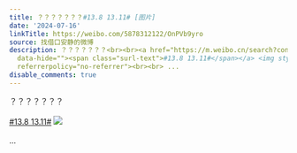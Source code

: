 ```yaml
---
title: ？？？？？？？#13.8 13.11# [图片]
date: '2024-07-16'
linkTitle: https://weibo.com/5878312122/OnPVb9yro
source: 找借口安静的微博
description: ？？？？？？？<br><br><a href="https://m.weibo.cn/search?containerid=231522type%3D1%26t%3D10%26q%3D%2313.8+13.11%23&amp;extparam=%2313.8+13.11%23"
  data-hide=""><span class="surl-text">#13.8 13.11#</span></a> <img style="" src="https://tvax3.sinaimg.cn/large/006pONvQgy1hrpzv130y0j30mf0aa75f.jpg"
  referrerpolicy="no-referrer"><br><br> ...
disable_comments: true
---
```

？？？？？？？<br><br><a href="https://m.weibo.cn/search?containerid=231522type%3D1%26t%3D10%26q%3D%2313.8+13.11%23&amp;extparam=%2313.8+13.11%23" data-hide=""><span class="surl-text">#13.8 13.11#</span></a> <img style="" src="https://tvax3.sinaimg.cn/large/006pONvQgy1hrpzv130y0j30mf0aa75f.jpg" referrerpolicy="no-referrer"><br><br> ...